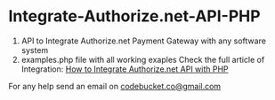 # Integrate-Authorize.net-API-PHP
1. API to Integrate Authorize.net Payment Gateway with any software system
2. examples.php file with all working exaples
Check the full article of Integration: <a href="http://code-bucket.co/how-to-integrate-authorize-net-api-with-php/">How to Integrate Authorize.net API with PHP</a>

For any help send an email on codebucket.co@gmail.com

